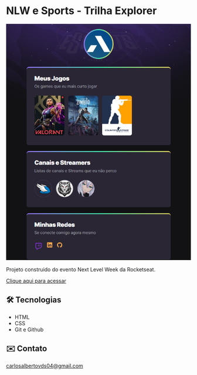 # NLW e Sports - Trilha Explorer

![preview](./.github/preview.png)

Projeto construido do evento Next Level Week da Rocketseat.

[Clique aqui para acessar](https://carlosavds.github.io/NLW-eSports-explorer/) 

## 🛠️ Tecnologias

- HTML
- CSS
- Git e Github

## ✉️ Contato

carlosalbertovds04@gmail.com
